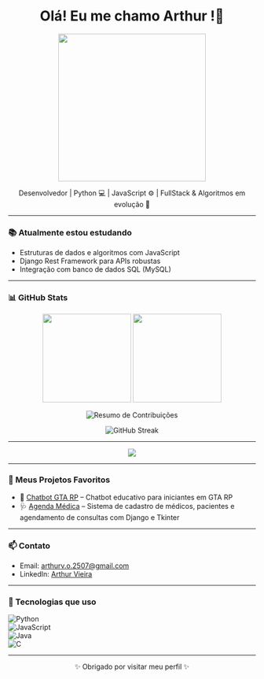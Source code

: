 <!-- Recepção do usuário a página com Gif. -->
<h1 align="center">Olá! Eu me chamo Arthur !👋</h1>
<p align="center">
  <img src="https://media.giphy.com/media/qgQUggAC3Pfv687qPC/giphy.gif" width="300"/>
</p>

<p align="center">
  Desenvolvedor | Python 💻 | JavaScript ⚙️ | FullStack & Algoritmos em evolução 🚀
</p>

---
### 📚 Atualmente estou estudando

- Estruturas de dados e algoritmos com JavaScript
- Django Rest Framework para APIs robustas
- Integração com banco de dados SQL (MySQL)

---

### 📊 GitHub Stats

<p align="center">
  <img src="https://github-readme-stats.vercel.app/api?username=ArthurVieira-eng&show_icons=true&theme=radical&rank_icon=github" height="180"/>
  <img src="https://github-readme-stats.vercel.app/api/top-langs/?username=ArthurVieira-eng&layout=compact&theme=radical" height="180"/>
</p>
<p align="center">
  <img src="https://github-profile-summary-cards.vercel.app/api/cards/profile-details?username=ArthurVieira-eng&theme=radical" alt="Resumo de Contribuições"/>
</p>
<!-- GitHub Streaks -->
<p align="center">
  <img src="https://streak-stats.demolab.com/?user=ArthurVieira-eng&theme=radical&date_format=M%20j%5B%2C%20Y%5D" alt="GitHub Streak"/>
</p>

---
<!--
### 🏆 Títulos e Conquistas

- 🧠 Finalista na Maratona de Programação Interna da Faculdade (Ano, se aplicável)
- 💻 Concluí +30 projetos pessoais (frontend/backend)
- 📚 Curso completo de Python para Web com Django pela [Plataforma X]
- 🎓 Certificado em Estrutura de Dados com Python pela [Plataforma Y]
- 🔍 100+ contribuições no GitHub em menos de 3 meses
- 🚀 Primeiro projeto freelance entregue com sucesso (Agenda Médica)
-->
<p align="center">
  <img src="https://github-profile-trophy.vercel.app/?username=ArthurVieira-eng&theme=darkhub&rank=A,AA,AAA" />
</p>

---

### 📁 Meus Projetos Favoritos

- 🎯 [Chatbot GTA RP](https://github.com/ArthurVieira-eng/Chat-Help.git) – Chatbot educativo para iniciantes em GTA RP  
- 🩺 [Agenda Médica](https://github.com/ArthurVieira-eng/Cadastro_Agendamento_Medico.git) – Sistema de cadastro de médicos, pacientes e agendamento de consultas com Django e Tkinter

---

### 📫 Contato

- Email: arthurv.o.2507@gmail.com  
- LinkedIn: [Arthur Vieira](https://www.linkedin.com/in/arthur-vieira-arruda-de-oliveira-769461312)

---

### 🔧 Tecnologias que uso

![Python](https://img.shields.io/badge/Python-3776AB?style=for-the-badge&logo=python&logoColor=white)  
![JavaScript](https://img.shields.io/badge/JavaScript-F7DF1E?style=for-the-badge&logo=javascript&logoColor=black)  
![Java](https://img.shields.io/badge/Java-007396?style=for-the-badge&logo=java&logoColor=white)  
![C](https://img.shields.io/badge/C-00599C?style=for-the-badge&logo=c&logoColor=white)

---

<p align="center">✨ Obrigado por visitar meu perfil ✨</p>
